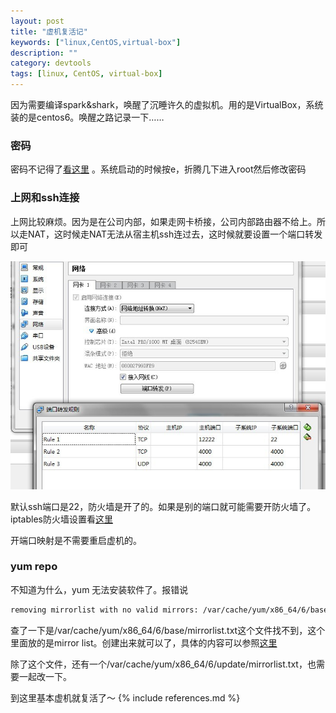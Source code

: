```yaml
---
layout: post
title: "虚机复活记"
keywords: ["linux,CentOS,virtual-box"]
description: ""
category: devtools
tags: [linux, CentOS, virtual-box]
---
```


因为需要编译spark&shark，唤醒了沉睡许久的虚拟机。用的是VirtualBox，系统装的是centos6。唤醒之路记录一下……

### 密码

密码不记得了[看这里](http://sdbaby.blog.51cto.com/149645/325242) 。系统启动的时候按e，折腾几下进入root然后修改密码

### 上网和ssh连接

上网比较麻烦。因为是在公司内部，如果走网卡桥接，公司内部路由器不给上。所以走NAT，这时候走NAT无法从宿主机ssh连过去，这时候就要设置一个端口转发即可

![nat-redirect](images/nat-port-redirect.jpg)

默认ssh端口是22，防火墙是开了的。如果是别的端口就可能需要开防火墙了。iptables防火墙设置看[这里](http://my.oschina.net/blindcat/blog/169657)

开端口映射是不需要重启虚机的。

### yum repo

不知道为什么，yum 无法安装软件了。报错说

```bash
removing mirrorlist with no valid mirrors: /var/cache/yum/x86_64/6/base/mirrorlist.txt
```

查了一下是/var/cache/yum/x86_64/6/base/mirrorlist.txt这个文件找不到，这个里面放的是mirror list。创建出来就可以了，具体的内容可以参照[这里](http://gardenyuan.iteye.com/blog/1498032)

除了这个文件，还有一个/var/cache/yum/x86_64/6/update/mirrorlist.txt，也需要一起改一下。

到这里基本虚机就复活了～
{% include references.md %}

